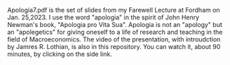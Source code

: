 Apologia7.pdf is the set of slides from my Farewell Lecture at Fordham on Jan. 25,2023.  I use the word "apologia" in the spirit of John Henry Newman's book, "Apologia pro Vita Sua".
Apologia is not an "apology" but an "apolegetics" for giving oneself to a life of research and teaching in the field of Macroeconomics.  The video of the presentation, with introudction by Jamres
R. Lothian, is also in this repository.  You can watch it, about 90 minutes, by clicking on the side link.
